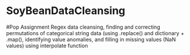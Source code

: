 # SoyBeanDataCleansing
#Pop Assignment
Regex data cleansing, 
finding and correcting permutations of categorical string data (using .replace() and dictionary + .map(), 
identifying value anomalies, 
and filling in missing values (NaN values) using interpolate function
